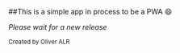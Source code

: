 ##This is a simple app in process to be a PWA :smile:

*Please wait for a new release*

<small> Created by Oliver ALR </small>
